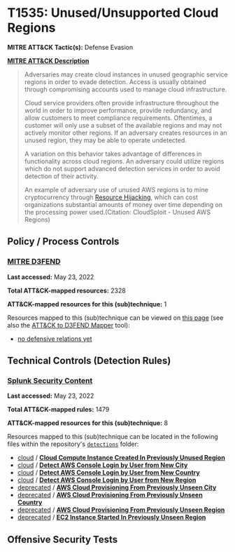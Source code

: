 # T1535: Unused/Unsupported Cloud Regions
**MITRE ATT&CK Tactic(s):** Defense Evasion

**[MITRE ATT&CK Description](https://attack.mitre.org/techniques/T1535)**
<blockquote>Adversaries may create cloud instances in unused geographic service regions in order to evade detection. Access is usually obtained through compromising accounts used to manage cloud infrastructure.

Cloud service providers often provide infrastructure throughout the world in order to improve performance, provide redundancy, and allow customers to meet compliance requirements. Oftentimes, a customer will only use a subset of the available regions and may not actively monitor other regions. If an adversary creates resources in an unused region, they may be able to operate undetected.

A variation on this behavior takes advantage of differences in functionality across cloud regions. An adversary could utilize regions which do not support advanced detection services in order to avoid detection of their activity.

An example of adversary use of unused AWS regions is to mine cryptocurrency through [Resource Hijacking](https://attack.mitre.org/techniques/T1496), which can cost organizations substantial amounts of money over time depending on the processing power used.(Citation: CloudSploit - Unused AWS Regions)</blockquote>

## Policy / Process Controls
### [MITRE D3FEND](https://d3fend.mitre.org/)
**Last accessed:** May 23, 2022

**Total ATT&CK-mapped resources:** 2328

**ATT&CK-mapped resources for this (sub)technique:** 1

Resources mapped to this (sub)technique can be viewed on [this page](https://d3fend.mitre.org/) (see also the [ATT&CK to D3FEND Mapper](https://d3fend.mitre.org/tools/attack-mapper) tool):

* [no defensive relations yet](https://d3fend.mitre.org/technique/d3f:nodefensiverelationsyet)

## Technical Controls (Detection Rules)
### [Splunk Security Content](https://github.com/splunk/security_content)
**Last accessed:** May 23, 2022

**Total ATT&CK-mapped rules:** 1479

**ATT&CK-mapped resources for this (sub)technique:** 8

Resources mapped to this (sub)technique can be located in the following files within the repository's <code>[detections](https://github.com/splunk/security_content/tree/develop/detections)</code> folder:

* [cloud](https://github.com/splunk/security_content/tree/develop/detections/cloud/) / **[Cloud Compute Instance Created In Previously Unused Region](https://github.com/splunk/security_content/blob/develop/detections/cloud/cloud_compute_instance_created_in_previously_unused_region.yml)**
* [cloud](https://github.com/splunk/security_content/tree/develop/detections/cloud/) / **[Detect AWS Console Login by User from New City](https://github.com/splunk/security_content/blob/develop/detections/cloud/detect_aws_console_login_by_user_from_new_city.yml)**
* [cloud](https://github.com/splunk/security_content/tree/develop/detections/cloud/) / **[Detect AWS Console Login by User from New Country](https://github.com/splunk/security_content/blob/develop/detections/cloud/detect_aws_console_login_by_user_from_new_country.yml)**
* [cloud](https://github.com/splunk/security_content/tree/develop/detections/cloud/) / **[Detect AWS Console Login by User from New Region](https://github.com/splunk/security_content/blob/develop/detections/cloud/detect_aws_console_login_by_user_from_new_region.yml)**
* [deprecated](https://github.com/splunk/security_content/tree/develop/detections/deprecated/) / **[AWS Cloud Provisioning From Previously Unseen City](https://github.com/splunk/security_content/blob/develop/detections/deprecated/aws_cloud_provisioning_from_previously_unseen_city.yml)**
* [deprecated](https://github.com/splunk/security_content/tree/develop/detections/deprecated/) / **[AWS Cloud Provisioning From Previously Unseen Country](https://github.com/splunk/security_content/blob/develop/detections/deprecated/aws_cloud_provisioning_from_previously_unseen_country.yml)**
* [deprecated](https://github.com/splunk/security_content/tree/develop/detections/deprecated/) / **[AWS Cloud Provisioning From Previously Unseen Region](https://github.com/splunk/security_content/blob/develop/detections/deprecated/aws_cloud_provisioning_from_previously_unseen_region.yml)**
* [deprecated](https://github.com/splunk/security_content/tree/develop/detections/deprecated/) / **[EC2 Instance Started In Previously Unseen Region](https://github.com/splunk/security_content/blob/develop/detections/deprecated/ec2_instance_started_in_previously_unseen_region.yml)**


## Offensive Security Tests
